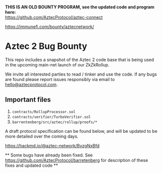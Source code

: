**THIS IS AN OLD BOUNTY PROGRAM, see the updated code and program here:**  
https://github.com/AztecProtocol/aztec-connect

https://immunefi.com/bounty/aztecnetwork/

# Aztec 2 Bug Bounty

This repo includes a snapshot of the Aztec 2 code base that is being used in the upcoming main-net launch of our ZkZkRollup.

We invite all interested parties to read / tinker and use the code. If any bugs are found please report issues responsibly via email to hello@aztecprotocol.com.

## Important files

1. `contracts/RollupProcessor.sol`
2. `contracts/verifier/TurboVerifier.sol`
3. `barrentenberg/src/aztec/rollup/proofs/*`

A draft protocol specification can be found below, and will be updated to be more detailed over the coming days.

https://hackmd.io/@aztec-network/ByzgNxBfd


** Some bugs have already been fixed. See https://github.com/AztecProtocol/barretenberg for description of these fixes and updated code **
